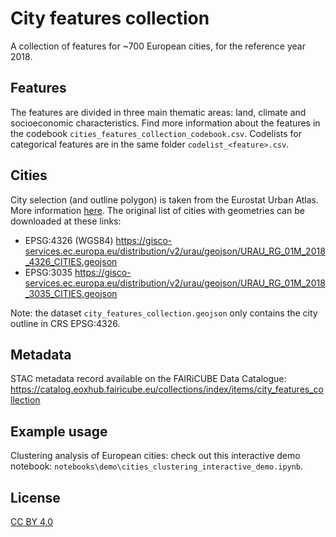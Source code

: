 # City features collection

A collection of features for ~700 European cities, for the reference year 2018.

## Features

The features are divided in three main thematic areas: land, climate and socioeconomic characteristics. Find more information about the features in the codebook `cities_features_collection_codebook.csv`.
Codelists for categorical features are in the same folder `codelist_<feature>.csv`.

## Cities

City selection (and outline polygon) is taken from the Eurostat Urban Atlas. More information [here](https://ec.europa.eu/eurostat/web/gisco/geodata/reference-data/administrative-units-statistical-units/urban-audit). The original list of cities with geometries can be downloaded at these links:

- EPSG:4326 (WGS84) <https://gisco-services.ec.europa.eu/distribution/v2/urau/geojson/URAU_RG_01M_2018_4326_CITIES.geojson>
- EPSG:3035 <https://gisco-services.ec.europa.eu/distribution/v2/urau/geojson/URAU_RG_01M_2018_3035_CITIES.geojson>

Note: the dataset `city_features_collection.geojson` only contains the city outline in CRS EPSG:4326.

## Metadata

STAC metadata record available on the FAIRiCUBE Data Catalogue: https://catalog.eoxhub.fairicube.eu/collections/index/items/city_features_collection

## Example usage

Clustering analysis of European cities: check out this interactive demo notebook: `notebooks\demo\cities_clustering_interactive_demo.ipynb`.

## License

[CC BY 4.0](https://creativecommons.org/licenses/by/4.0/)
